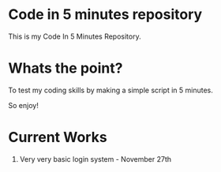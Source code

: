 # Code in 5 minutes repository
This is my Code In 5 Minutes Repository.

# Whats the point?

To test my coding skills by making a simple script in 5 minutes.

So enjoy!

# Current Works

1. Very very basic login system - November 27th
